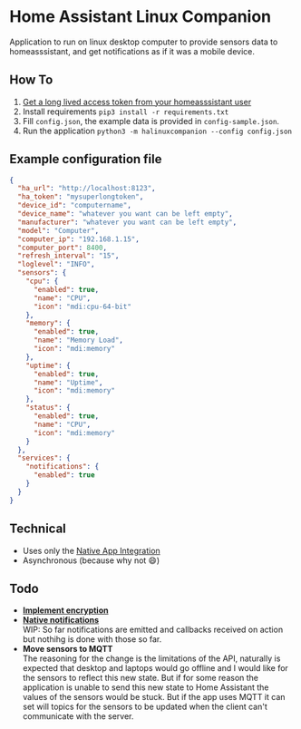 # Home Assistant Linux Companion

Application to run on linux desktop computer to provide sensors data to homeasssistant, and get notifications as if it was a mobile device.

## How To

1. [Get a long lived access token from your homeasssistant user](https://www.atomicha.com/home-assistant-how-to-generate-long-lived-access-token-part-1/)
1. Install requirements `pip3 install -r requirements.txt`
1. Fill `config.json`, the example data is provided in `config-sample.json`.
1. Run the application `python3 -m halinuxcompanion --config config.json`

## Example configuration file

```json
{
  "ha_url": "http://localhost:8123",
  "ha_token": "mysuperlongtoken",
  "device_id": "computername",
  "device_name": "whatever you want can be left empty",
  "manufacturer": "whatever you want can be left empty",
  "model": "Computer",
  "computer_ip": "192.168.1.15",
  "computer_port": 8400,
  "refresh_interval": "15",
  "loglevel": "INFO",
  "sensors": {
    "cpu": {
      "enabled": true,
      "name": "CPU",
      "icon": "mdi:cpu-64-bit"
    },
    "memory": {
      "enabled": true,
      "name": "Memory Load",
      "icon": "mdi:memory"
    },
    "uptime": {
      "enabled": true,
      "name": "Uptime",
      "icon": "mdi:memory"
    },
    "status": {
      "enabled": true,
      "name": "CPU",
      "icon": "mdi:memory"
    }
  },
  "services": {
    "notifications": {
      "enabled": true
    }
  }
}
```

## Technical

- Uses only the [Native App Integration](https://developers.home-assistant.io/docs/api/native-app-integration)
- Asynchronous (because why not :smile:)

## Todo

- [**Implement encryption**](https://developers.home-assistant.io/docs/api/native-app-integration/sending-data)
- [**Native notifications**](https://developers.home-assistant.io/docs/api/native-app-integration/notifications)  
  WIP: So far notifications are emitted and callbacks received on action but nothihg is done with those so far.
- **Move sensors to MQTT**  
  The reasoning for the change is the limitations of the API, naturally is expected that desktop and laptops would go offline and I would like for the sensors to reflect this new state. But if for some reason the application is unable to send this new state to Home Assistant the values of the sensors would be stuck. But if the app uses MQTT it can set will topics for the sensors to be updated when the client can't communicate with the server.
